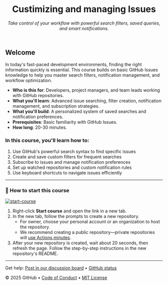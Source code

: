 <header>

<!--
  <<< Author notes: Course header >>>
  Include a 1280×640 image, course title in sentence case, and a concise description in emphasis.
  In your repository settings: enable template repository, add your 1280×640 social image, auto delete head branches.
  Add your open source license, GitHub uses MIT license.
-->

# Custimizing and managing Issues

_Take control of your workflow with powerful search filters, saved queries, and smart notifications._

</header>

<!--
  <<< Author notes: Course start >>>
  Include start button, a note about Actions minutes,
  and tell the learner why they should take the course.
-->

## Welcome

In today's fast-paced development environments, finding the right information quickly is essential. This course builds on basic GitHub Issues knowledge to help you master search filters, notification management, and workflow optimization.

- **Who is this for**: Developers, project managers, and team leads working with GitHub repositories.
- **What you'll learn**: Advanced issue searching, filter creation, notification management, and subscription strategies.
- **What you'll build**: A personalized system of saved searches and notification preferences.
- **Prerequisites**: Basic familiarity with GitHub Issues.
- **How long**: 20-30 minutes.

### In this course, you'll learn how to:

1. Use GitHub's powerful search syntax to find specific issues
2. Create and save custom filters for frequent searches
3. Subscribe to issues and manage notification preferences
4. Set up watched repositories and custom notification rules
5. Use keyboard shortcuts to navigate issues efficiently

---

### 🚀 How to start this course

[![start-course](https://user-images.githubusercontent.com/1221423/235727646-4a590299-ffe5-480d-8cd5-8194ea184546.svg)](https://github.com/new?template_owner=claudiaangel17&template_name=IssuesThree&owner=%40me&name=github-issue-search&description=Learning+GitHub+Issue+search+and+notifications&visibility=public)

1. Right-click **Start course** and open the link in a new tab.
2. In the new tab, follow the prompts to create a new repository.
   - For owner, choose your personal account or an organization to host the repository.
   - We recommend creating a public repository—private repositories will [use Actions minutes](https://docs.github.com/en/billing/managing-billing-for-github-actions/about-billing-for-github-actions).
3. After your new repository is created, wait about 20 seconds, then refresh the page. Follow the step-by-step instructions in the new repository's README.

<footer>

<!--
  <<< Author notes: Footer >>>
  Add a link to get support, GitHub status page, code of conduct, license link.
-->

---

Get help: [Post in our discussion board](https://github.com/orgs/skills/discussions/categories/issue-management) &bull; [GitHub status](https://www.githubstatus.com/)

&copy; 2025 GitHub &bull; [Code of Conduct](https://www.contributor-covenant.org/version/2/1/code_of_conduct/code_of_conduct.md) &bull; [MIT License](https://gh.io/mit)

</footer>
